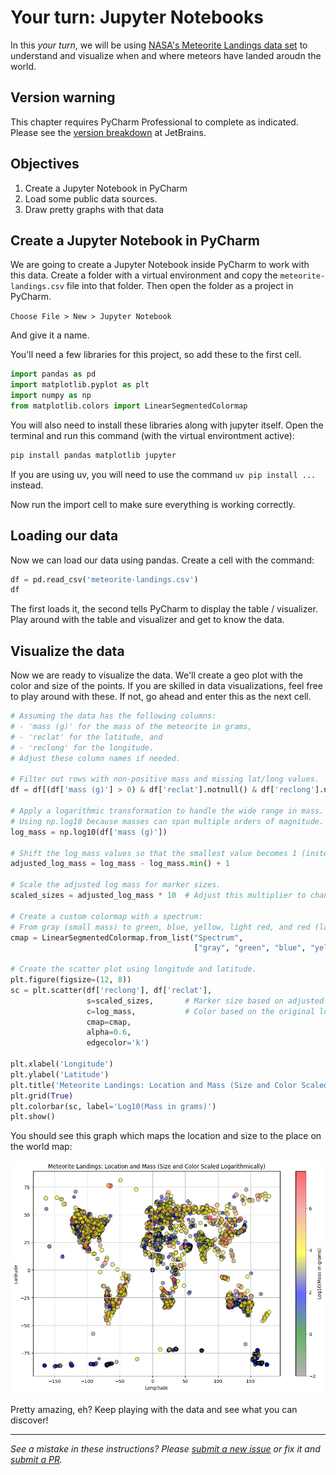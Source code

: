 # Your turn: Jupyter Notebooks

In this *your turn*, we will be using [NASA's Meteorite Landings data set](https://data.nasa.gov/Space-Science/Meteorite-Landings/gh4g-9sfh/about_data) to understand and visualize when and where meteors have landed aroudn the world.

## Version warning

This chapter requires PyCharm Professional to complete as indicated. Please see the [version breakdown](https://www.jetbrains.com/pycharm/editions/) at JetBrains.

## Objectives

1. Create a Jupyter Notebook in PyCharm
2. Load some public data sources.
3. Draw pretty graphs with that data

## Create a Jupyter Notebook in PyCharm

We are going to create a Jupyter Notebook inside PyCharm to work with this data. Create a folder with a virtual environment and copy the `meteorite-landings.csv` file into that folder. Then open the folder as a project in PyCharm.

`Choose File > New > Jupyter Notebook`

And give it a name.

You'll need a few libraries for this project, so add these to the first cell.

```python
import pandas as pd
import matplotlib.pyplot as plt
import numpy as np
from matplotlib.colors import LinearSegmentedColormap
```

You will also need to install these libraries along with jupyter itself. Open the terminal and run this command (with the virtual environtment active):

```bash
pip install pandas matplotlib jupyter
```

If you are using uv, you will need to use the command `uv pip install ...` instead.

Now run the import cell to make sure everything is working correctly.

## Loading our data

Now we can load our data using pandas. Create a cell with the command:

```python
df = pd.read_csv('meteorite-landings.csv')
df
```

The first loads it, the second tells PyCharm to display the table / visualizer. Play around with the table and visualizer and get to know the data.

## Visualize the data

 Now we are ready to visualize the data. We'll create a geo plot with the color and size of the points. If you are skilled in data visualizations, feel free to play around with these. If not, go ahead and enter this as the next cell.

```python
# Assuming the data has the following columns:
# - 'mass (g)' for the mass of the meteorite in grams,
# - 'reclat' for the latitude, and
# - 'reclong' for the longitude.
# Adjust these column names if needed.

# Filter out rows with non-positive mass and missing lat/long values.
df = df[(df['mass (g)'] > 0) & df['reclat'].notnull() & df['reclong'].notnull()]

# Apply a logarithmic transformation to handle the wide range in mass.
# Using np.log10 because masses can span multiple orders of magnitude.
log_mass = np.log10(df['mass (g)'])

# Shift the log_mass values so that the smallest value becomes 1 (instead of 0 or negative).
adjusted_log_mass = log_mass - log_mass.min() + 1

# Scale the adjusted log mass for marker sizes.
scaled_sizes = adjusted_log_mass * 10  # Adjust this multiplier to change the size variation.

# Create a custom colormap with a spectrum:
# From gray (small mass) to green, blue, yellow, light red, and red (largest mass).
cmap = LinearSegmentedColormap.from_list("Spectrum",
                                         ["gray", "green", "blue", "yellow", "lightcoral", "red"])

# Create the scatter plot using longitude and latitude.
plt.figure(figsize=(12, 8))
sc = plt.scatter(df['reclong'], df['reclat'],
                 s=scaled_sizes,       # Marker size based on adjusted log mass
                 c=log_mass,           # Color based on the original log-transformed mass
                 cmap=cmap,
                 alpha=0.6,
                 edgecolor='k')

plt.xlabel('Longitude')
plt.ylabel('Latitude')
plt.title('Meteorite Landings: Location and Mass (Size and Color Scaled Logarithmically)')
plt.grid(True)
plt.colorbar(sc, label='Log10(Mass in grams)')
plt.show()
```

You should see this graph which maps the location and size to the place on the world map:

![](./meteor-map.png)

Pretty amazing, eh? Keep playing with the data and see what you can discover!



----------------

*See a mistake in these instructions? Please [submit a new issue](https://github.com/talkpython/mastering-pycharm-course/issues) or fix it and [submit a PR](https://github.com/talkpython/mastering-pycharm-course/pulls).*
